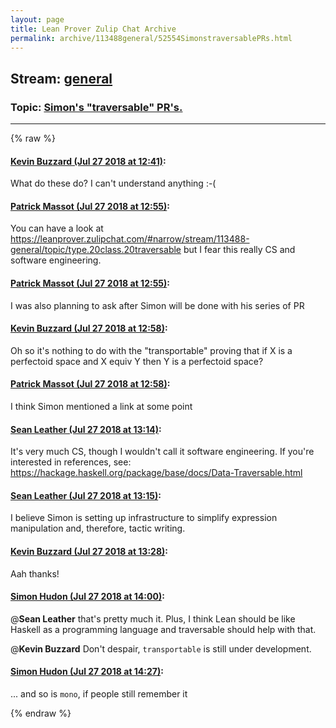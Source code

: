 ```yaml
---
layout: page
title: Lean Prover Zulip Chat Archive 
permalink: archive/113488general/52554SimonstraversablePRs.html
---
```


## Stream: [general](index.html)
### Topic: [Simon's "traversable" PR's.](52554SimonstraversablePRs.html)

---


{% raw %}
#### [ Kevin Buzzard (Jul 27 2018 at 12:41)](https://leanprover.zulipchat.com/#narrow/stream/113488-general/topic/Simon%27s%20%22traversable%22%20PR%27s./near/130402086):
What do these do? I can't understand anything :-(

#### [ Patrick Massot (Jul 27 2018 at 12:55)](https://leanprover.zulipchat.com/#narrow/stream/113488-general/topic/Simon%27s%20%22traversable%22%20PR%27s./near/130402632):
You can have a look at https://leanprover.zulipchat.com/#narrow/stream/113488-general/topic/type.20class.20traversable but I fear this really CS and software engineering.

#### [ Patrick Massot (Jul 27 2018 at 12:55)](https://leanprover.zulipchat.com/#narrow/stream/113488-general/topic/Simon%27s%20%22traversable%22%20PR%27s./near/130402640):
I was also planning to ask after Simon will be done with his series of PR

#### [ Kevin Buzzard (Jul 27 2018 at 12:58)](https://leanprover.zulipchat.com/#narrow/stream/113488-general/topic/Simon%27s%20%22traversable%22%20PR%27s./near/130402721):
Oh so it's nothing to do with the "transportable" proving that if X is a perfectoid space and X equiv Y then Y is a perfectoid space?

#### [ Patrick Massot (Jul 27 2018 at 12:58)](https://leanprover.zulipchat.com/#narrow/stream/113488-general/topic/Simon%27s%20%22traversable%22%20PR%27s./near/130402760):
I think Simon mentioned a link at some point

#### [ Sean Leather (Jul 27 2018 at 13:14)](https://leanprover.zulipchat.com/#narrow/stream/113488-general/topic/Simon%27s%20%22traversable%22%20PR%27s./near/130403363):
It's very much CS, though I wouldn't call it software engineering. If you're interested in references, see:
https://hackage.haskell.org/package/base/docs/Data-Traversable.html

#### [ Sean Leather (Jul 27 2018 at 13:15)](https://leanprover.zulipchat.com/#narrow/stream/113488-general/topic/Simon%27s%20%22traversable%22%20PR%27s./near/130403385):
I believe Simon is setting up infrastructure to simplify expression manipulation and, therefore, tactic writing.

#### [ Kevin Buzzard (Jul 27 2018 at 13:28)](https://leanprover.zulipchat.com/#narrow/stream/113488-general/topic/Simon%27s%20%22traversable%22%20PR%27s./near/130403955):
Aah thanks!

#### [ Simon Hudon (Jul 27 2018 at 14:00)](https://leanprover.zulipchat.com/#narrow/stream/113488-general/topic/Simon%27s%20%22traversable%22%20PR%27s./near/130405496):
@**Sean Leather** that's pretty much it. Plus, I think Lean should be like Haskell as a programming language and traversable should help with that.

@**Kevin Buzzard** Don't despair, `transportable` is still under development.

#### [ Simon Hudon (Jul 27 2018 at 14:27)](https://leanprover.zulipchat.com/#narrow/stream/113488-general/topic/Simon%27s%20%22traversable%22%20PR%27s./near/130406943):
... and so is `mono`, if people still remember it


{% endraw %}
